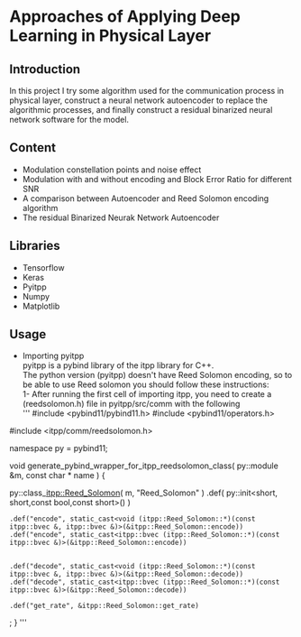 # Approaches of Applying Deep Learning in Physical Layer

## Introduction

In this project I try some algorithm used for the communication process in physical layer, construct a neural network autoencoder to replace the algorithmic processes, and finally construct a residual binarized neural network software for the model.

## Content

* Modulation constellation points and noise effect
* Modulation with and without encoding and Block Error Ratio for different SNR
* A comparison between Autoencoder and Reed Solomon encoding algorithm
* The residual Binarized Neurak Network Autoencoder

## Libraries

* Tensorflow
* Keras
* Pyitpp
* Numpy
* Matplotlib

## Usage

* Importing pyitpp <br/>
  pyitpp is a pybind library of the itpp library for C++. <br/>
  The python version (pyitpp) doesn't have Reed Solomon encoding, so to be able to use Reed solomon you should follow these instructions: <br/>
  1- After running the first cell of importing itpp, you need to create a (reedsolomon.h) file in pyitpp/src/comm with the following <br/>
  '''
#include <pybind11/pybind11.h>
#include <pybind11/operators.h>

#include <itpp/comm/reedsolomon.h>

namespace py = pybind11;




void generate_pybind_wrapper_for_itpp_reedsolomon_class( py::module &m, const char * name ) {

  py::class_<itpp::Reed_Solomon>( m, "Reed_Solomon" )
    .def( py::init<short, short,const bool,const short>() )

    .def("encode", static_cast<void (itpp::Reed_Solomon::*)(const itpp::bvec &, itpp::bvec &)>(&itpp::Reed_Solomon::encode))
    .def("encode", static_cast<itpp::bvec (itpp::Reed_Solomon::*)(const itpp::bvec &)>(&itpp::Reed_Solomon::encode))


    .def("decode", static_cast<void (itpp::Reed_Solomon::*)(const itpp::bvec &, itpp::bvec &)>(&itpp::Reed_Solomon::decode))
    .def("decode", static_cast<itpp::bvec (itpp::Reed_Solomon::*)(const itpp::bvec &)>(&itpp::Reed_Solomon::decode))

    .def("get_rate", &itpp::Reed_Solomon::get_rate)
    
  ;
}
'''
  
